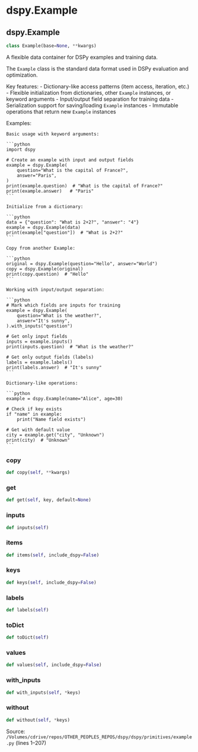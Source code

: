# dspy.Example

## dspy.Example

```python
class Example(base=None, **kwargs)
```

A flexible data container for DSPy examples and training data.

The `Example` class is the standard data format used in DSPy evaluation and optimization.

Key features:
    - Dictionary-like access patterns (item access, iteration, etc.)
    - Flexible initialization from dictionaries, other `Example` instances, or keyword arguments
    - Input/output field separation for training data
    - Serialization support for saving/loading `Example` instances
    - Immutable operations that return new `Example` instances

Examples:

    Basic usage with keyword arguments:

    ```python
    import dspy

    # Create an example with input and output fields
    example = dspy.Example(
        question="What is the capital of France?",
        answer="Paris",
    )
    print(example.question)  # "What is the capital of France?"
    print(example.answer)   # "Paris"
    ```

    Initialize from a dictionary:

    ```python
    data = {"question": "What is 2+2?", "answer": "4"}
    example = dspy.Example(data)
    print(example["question"])  # "What is 2+2?"
    ```

    Copy from another Example:

    ```python
    original = dspy.Example(question="Hello", answer="World")
    copy = dspy.Example(original)
    print(copy.question)  # "Hello"
    ```

    Working with input/output separation:

    ```python
    # Mark which fields are inputs for training
    example = dspy.Example(
        question="What is the weather?",
        answer="It's sunny",
    ).with_inputs("question")

    # Get only input fields
    inputs = example.inputs()
    print(inputs.question)  # "What is the weather?"

    # Get only output fields (labels)
    labels = example.labels()
    print(labels.answer)  # "It's sunny"
    ```

    Dictionary-like operations:

    ```python
    example = dspy.Example(name="Alice", age=30)

    # Check if key exists
    if "name" in example:
        print("Name field exists")

    # Get with default value
    city = example.get("city", "Unknown")
    print(city)  # "Unknown"
    ```


### copy

```python
def copy(self, **kwargs)
```

### get

```python
def get(self, key, default=None)
```

### inputs

```python
def inputs(self)
```

### items

```python
def items(self, include_dspy=False)
```

### keys

```python
def keys(self, include_dspy=False)
```

### labels

```python
def labels(self)
```

### toDict

```python
def toDict(self)
```

### values

```python
def values(self, include_dspy=False)
```

### with_inputs

```python
def with_inputs(self, *keys)
```

### without

```python
def without(self, *keys)
```
Source: `/Volumes/cdrive/repos/OTHER_PEOPLES_REPOS/dspy/dspy/primitives/example.py` (lines 1–207)

